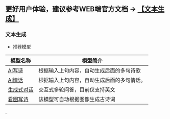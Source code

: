 ## **更好用户体验，建议参考WEB端官方文档 -> [【文本生成】](https://www.paddlepaddle.org.cn/hublist)**

### 文本生成


- 推荐模型

| 模型名称                                                     | 模型简介                                                     |
| ------------------------------------------------------------ | ------------------------------------------------------------ |
| [AI写诗](https://www.paddlepaddle.org.cn/hubdetail?name=ernie_gen_poetry&en_category=TextGeneration) |根据输入上句内容，自动生成后面的多句诗歌 |
| [AI情话](https://www.paddlepaddle.org.cn/hubdetail?name=ernie_gen_lover_words&en_category=TextGeneration) |根据输入上句内容，自动生成后面的多句情话。 |
| [生成式对话](https://www.paddlepaddle.org.cn/hubdetail?name=plato2_en_large&en_category=TextGeneration) |交互式多轮问答，目前仅支持英文 |
| [看图写诗](https://www.paddlepaddle.org.cn/hubdetail?name=reading_pictures_writing_poems&en_category=TextGeneration)|该模型可自动根据图像生成古诗词|
.
